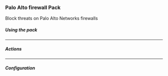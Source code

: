 ### Palo Alto firewall Pack
Block threats on Palo Alto Networks firewalls

##### Using the pack
---
##### Actions
---
##### Configuration
